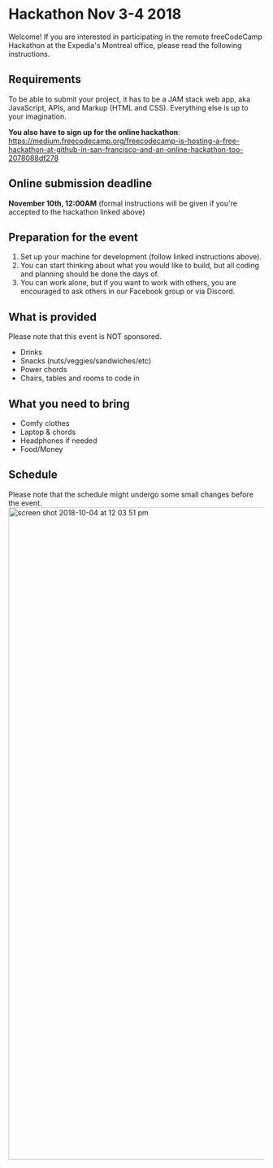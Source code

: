# Hackathon Nov 3-4 2018
Welcome! If you are interested in participating in the remote freeCodeCamp Hackathon at the Expedia's Montreal office, please read the following instructions.

## Requirements
To be able to submit your project, it has to be a JAM stack web app, aka JavaScript, APIs, and Markup (HTML and CSS). Everything else is up to your imagination.

**You also have to sign up for the online hackathon**: https://medium.freecodecamp.org/freecodecamp-is-hosting-a-free-hackathon-at-github-in-san-francisco-and-an-online-hackathon-too-2078088df278

## Online submission deadline
**November 10th, 12:00AM** (formal instructions will be given if you're accepted to the hackathon linked above)

## Preparation for the event
1. Set up your machine for development (follow linked instructions above). 
2. You can start thinking about what you would like to build, but all coding and planning should be done the days of. 
3. You can work alone, but if you want to work with others, you are encouraged to ask others in our Facebook group or via Discord.

## What is provided
Please note that this event is NOT sponsored.
 - Drinks
 - Snacks (nuts/veggies/sandwiches/etc)
 - Power chords
 - Chairs, tables and rooms to code in

## What you need to bring
 - Comfy clothes
 - Laptop & chords
 - Headphones if needed
 - Food/Money
 
 ## Schedule
 Please note that the schedule might undergo some small changes before the event.
 <img width="1284" alt="screen shot 2018-10-04 at 12 03 51 pm" src="https://user-images.githubusercontent.com/11183523/46487591-6cf53600-c7ce-11e8-9076-6675f73af315.png">


